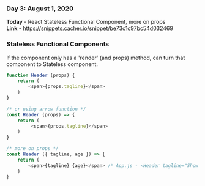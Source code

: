 ### Day 3: August 1, 2020
**Today** - React Stateless Functional Component, more on props  
**Link**  - https://snippets.cacher.io/snippet/be73c1c97bc54d032469

### Stateless Functional Components
If the component only has a 'render' (and props) method, can turn that component to Stateless component.
```js
function Header (props) {
    return (
        <span>{props.tagline}</span>
    )
}

/* or using arrow function */
const Header (props) => {
    return (
         <span>{props.tagline}</span>
    )
}

/* more on props */
const Header ({ tagline, age }) => {
    return (
        <span>{tagline} {age}</span> /* App.js - <Header tagline="Show Me Money" age="21" /> */
    )
}
